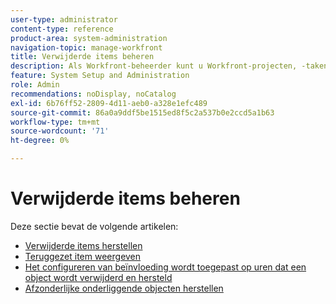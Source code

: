 ```yaml
---
user-type: administrator
content-type: reference
product-area: system-administration
navigation-topic: manage-workfront
title: Verwijderde items beheren
description: Als Workfront-beheerder kunt u Workfront-projecten, -taken, -uitgaven, -documenten en -sjablonen herstellen als deze in de afgelopen 30 dagen zijn verwijderd. Wanneer u een object herstelt, worden ook alle onderliggende objecten en velden ervan hersteld.
feature: System Setup and Administration
role: Admin
recommendations: noDisplay, noCatalog
exl-id: 6b76ff52-2809-4d11-aeb0-a328e1efc489
source-git-commit: 86a0a9ddf5be1515ed8f5c2a537b0e2ccd5a1b63
workflow-type: tm+mt
source-wordcount: '71'
ht-degree: 0%

---
```


# Verwijderde items beheren

Deze sectie bevat de volgende artikelen:

* [Verwijderde items herstellen](../../../administration-and-setup/manage-workfront/manage-deleted-items/restore-deleted-items.md)
* [Teruggezet item weergeven](../../../administration-and-setup/manage-workfront/manage-deleted-items/view-restored-items.md)
* [Het configureren van beïnvloeding wordt toegepast op uren dat een object wordt verwijderd en hersteld](../../../administration-and-setup/manage-workfront/manage-deleted-items/configure-how-hours-affected-when-obj-deleted-restored.md)
* [Afzonderlijke onderliggende objecten herstellen](../../../administration-and-setup/manage-workfront/manage-deleted-items/restoring-individual-child-objects.md)
